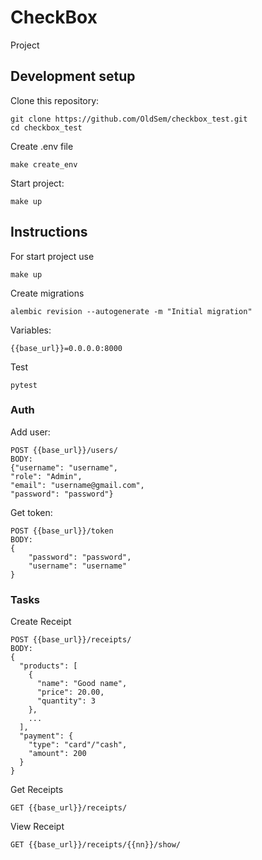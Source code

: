 # CheckBox
Project

## Development setup


Clone this repository:

```
git clone https://github.com/OldSem/checkbox_test.git
cd checkbox_test
```
Create .env file
```
make create_env
```
Start project:

```
make up
```




## Instructions

For start project use  

```
make up
```

Create migrations
```
alembic revision --autogenerate -m "Initial migration"
```

Variables:
```
{{base_url}}=0.0.0.0:8000

```
Test
```
pytest

```


### Auth
Add user:
```
POST {{base_url}}/users/
BODY:
{"username": "username",
"role": "Admin",
"email": "username@gmail.com",
"password": "password"}
```
Get token:
```
POST {{base_url}}/token
BODY:
{
    "password": "password",
    "username": "username"
}
```

### Tasks

Create Receipt
```
POST {{base_url}}/receipts/
BODY:
{
  "products": [
    {
      "name": "Good name",
      "price": 20.00,
      "quantity": 3
    },
    ...
  ],
  "payment": {
    "type": "card"/"cash",
    "amount": 200
  }
}

```
Get Receipts
```
GET {{base_url}}/receipts/

```
View Receipt
```
GET {{base_url}}/receipts/{{nn}}/show/
```

